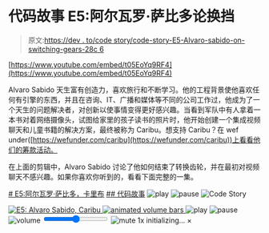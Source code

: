 # 代码故事 E5:阿尔瓦罗·萨比多论换挡

> 原文:[https://dev . to/code story/code-story-E5-Alvaro-sabido-on-switching-gears-28c 6](https://dev.to/codestory/code-story-e5-alvaro-sabido-on-switching-gears-28c6)

[https://www.youtube.com/embed/t05EoYq9RF4](https://www.youtube.com/embed/t05EoYq9RF4)

Alvaro Sabido 天生富有创造力，喜欢旅行和不断学习。他的工程背景使他喜欢任何有引擎的东西，并且在咨询、IT、广播和媒体等不同的公司工作过，他成为了一个天生的问题解决者，对创新以使事情变得更好感兴趣。当看到军队中有人拿着一本书对着网络摄像头，试图给家里的孩子读书的照片时，他开始创建一个集成视频聊天和儿童书籍的解决方案，最终被称为 Caribu。想支持 Caribu？在 wef under([https://wefunder.com/caribu](https://wefunder.com/caribu))上看看他们的筹款活动。

在上面的剪辑中，Alvaro Sabido 讨论了他如何结束了转换齿轮，并在最初对视频聊天不感兴趣。如果你喜欢你听到的，看看下面完整的一集。

 [# E5:阿尔瓦罗·萨比多，卡里布](/codestorypodcast/e5-alvaro-sabido-caribu)  [## 代码故事](/codestorypodcast) ![play](../Images/da55340508c383dd96223748725e7fff.png) ![pause](../Images/b2e500349dc3cd65ea44585f746d2a0d.png) ![Code Story](../Images/c23120c00a0989b97ca9742a2c3de7eb.png)

<audio id="audio" data-episode="e5-alvaro-sabido-caribu" data-podcast="codestorypodcast"><source src="https://codestory.co/podcast-download/846/e5-alvaro-sabido-caribu.mp3" type="audio/mpeg"> Your browser does not support the audio element.</audio>

[![E5: Alvaro Sabido, Caribu](../Images/56838705616ea524a2102dc3505c3adc.png) ![animated volume bars](../Images/b4c6951c950232cdfef32ac750ed6d92.png) ](/codestorypodcast/e5-alvaro-sabido-caribu)  ![play](../Images/da55340508c383dd96223748725e7fff.png) ![pause](../Images/b2e500349dc3cd65ea44585f746d2a0d.png)     ![volume](../Images/64c7607b77476eb3d924254262a5bca4.png)   <input type="range" name="points" id="volumeslider" value="50" min="0" max="100" data-show-value="true">    ![mute](../Images/53eef5aa80ab0610ec1ea90b95d54171.png)  1x  initializing... ×